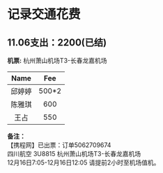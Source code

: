 # 记录交通花费

## 11.06支出：2200(已结)
   
**机票:** 杭州萧山机场T3-长春龙嘉机场

Name|Fee
:---:|:---:
邱婷婷|500*2
陈雅琪|600
王占  |550

**备注：**<br>
【携程网】已出票：订单5062709674<br>
四川航空 3U8815 杭州萧山机场T3-长春龙嘉机场<br>
12月16日7:05-12月16日12:05 请提前2小时至机场值机。
